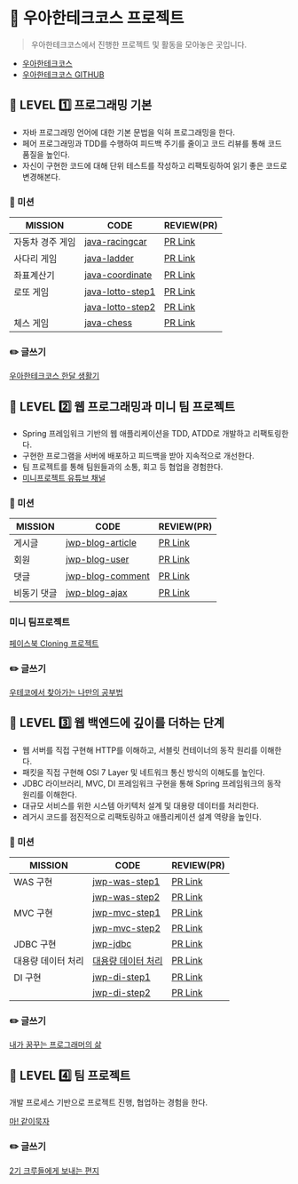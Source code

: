 # :dizzy: 우아한테크코스 프로젝트
> 우아한테크코스에서 진행한 프로젝트 및 활동을 모아놓은 곳입니다.

- [우아한테크코스](https://woowacourse.github.io/)
- [우아한테크코스 GITHUB](https://github.com/woowacourse)


## :telescope: LEVEL :one: 프로그래밍 기본
- 자바 프로그래밍 언어에 대한 기본 문법을 익혀 프로그래밍을 한다.
- 페어 프로그래밍과 TDD를 수행하여 피드백 주기를 줄이고 코드 리뷰를 통해 코드 품질을 높인다.
- 자신이 구현한 코드에 대해 단위 테스트를 작성하고 리팩토링하여 읽기 좋은 코드로 변경해본다.

### :rocket: 미션

| MISSION | CODE | REVIEW(PR) |
|------------------|----------------------------------------------------------------------------|-------------------------------------------------------------------------------|
| 자동차 경주 게임 | [java-racingcar](https://github.com/CODEMCD/java-racingcar-1/tree/CODEMCD) | [PR Link](https://github.com/woowacourse/java-racingcar/pull/51) |
| 사다리 게임 | [java-ladder](https://github.com/CODEMCD/java-ladder/tree/CODEMCD) | [PR Link](https://github.com/woowacourse/java-ladder/pull/14) |
| 좌표계산기 | [java-coordinate](https://github.com/CODEMCD/java-coordinate/tree/CODEMCD) | [PR Link](https://github.com/woowacourse/java-coordinate/pull/10) |
| 로또 게임 | [java-lotto-step1](https://github.com/CODEMCD/java-lotto-1/tree/CODEMCD) | [PR Link](https://github.com/woowacourse/java-lotto/pull/10) |
|  | [java-lotto-step2](https://github.com/CODEMCD/java-lotto-1/tree/CODEMCD) | [PR Link](https://github.com/woowacourse/java-lotto/pull/49) |
| 체스 게임 | [java-chess](https://github.com/CODEMCD/java-chess/tree/CODEMCD) | [PR Link](https://github.com/woowacourse/java-chess/pull/25) |

### :pencil2: 글쓰기
[우아한테크코스 한달 생활기](https://github.com/CODEMCD/woowa-writing-1/blob/CODEMCD/%EC%9A%B0%EC%95%84%ED%95%9C%ED%85%8C%ED%81%AC%EC%BD%94%EC%8A%A4%20%ED%95%9C%20%EB%8B%AC%20%EC%83%9D%ED%99%9C%EA%B8%B0.md)


## :telescope: LEVEL :two: 웹 프로그래밍과 미니 팀 프로젝트
- Spring 프레임워크 기반의 웹 애플리케이션을 TDD, ATDD로 개발하고 리팩토링한다.
- 구현한 프로그램을 서버에 배포하고 피드백을 받아 지속적으로 개선한다.
- 팀 프로젝트를 통해 팀원들과의 소통, 회고 등 협업을 경험한다.
- [미니프로젝트 유튜브 채널](https://www.youtube.com/playlist?list=PLgXGHBqgT2TsWUA5puZimG3DDlJTd370Q)

### :rocket: 미션

| MISSION | CODE | REVIEW(PR) |
|-------------|-------------------------------------------------------------------------|-------------------------------------------------------------|
| 게시글 | [jwp-blog-article](https://github.com/CODEMCD/jwp-blog/tree/CODEMCD) | [PR Link](https://github.com/woowacourse/jwp-blog/pull/31) |
| 회원 | [jwp-blog-user](https://github.com/CODEMCD/jwp-blog/tree/CODEMCD) | [PR Link](https://github.com/woowacourse/jwp-blog/pull/55) |
| 댓글 | [jwp-blog-comment](https://github.com/CODEMCD/jwp-blog/tree/mission-03) | [PR Link](https://github.com/woowacourse/jwp-blog/pull/140) |
| 비동기 댓글 | [jwp-blog-ajax](https://github.com/CODEMCD/jwp-blog/tree/mission-04) | [PR Link](https://github.com/woowacourse/jwp-blog/pull/171) |

### 미니 팀프로젝트
[페이스북 Cloning 프로젝트](https://github.com/1-sunshine/miniprojects-2019)

### :pencil2: 글쓰기
[우테코에서 찾아가는 나만의 공부법](https://github.com/CODEMCD/woowa-writing-1/blob/CODEMCD/%EC%9A%B0%ED%85%8C%EC%BD%94%EC%97%90%EC%84%9C%20%EC%B0%BE%EC%95%84%EA%B0%80%EB%8A%94%20%EB%82%98%EB%A7%8C%EC%9D%98%20%EA%B3%B5%EB%B6%80%EB%B2%95.md)


## :telescope: LEVEL :three: 웹 백엔드에 깊이를 더하는 단계
- 웹 서버를 직접 구현해 HTTP를 이해하고, 서블릿 컨테이너의 동작 원리를 이해한다.
- 패킷을 직접 구현해 OSI 7 Layer 및 네트워크 통신 방식의 이해도를 높인다.
- JDBC 라이브러리, MVC, DI 프레임워크 구현을 통해 Spring 프레임워크의 동작 원리를 이해한다.
- 대규모 서비스를 위한 시스템 아키텍처 설계 및 대용량 데이터를 처리한다.
- 레거시 코드를 점진적으로 리팩토링하고 애플리케이션 설계 역량을 높인다.

### :rocket: 미션

| MISSION | CODE | REVIEW(PR) |
|--------------------|----------------------------------------------------------------------|------------------------------------------------------------|
| WAS 구현 | [jwp-was-step1](https://github.com/CODEMCD/jwp-was/tree/step1) | [PR Link](https://github.com/woowacourse/jwp-was/pull/10) |
|  | [jwp-was-step2](https://github.com/CODEMCD/jwp-was/tree/step2) | [PR Link](https://github.com/woowacourse/jwp-was/pull/68) |
| MVC 구현 | [jwp-mvc-step1](https://github.com/CODEMCD/jwp-mvc/tree/step1) | [PR Link](https://github.com/woowacourse/jwp-mvc/pull/34) |
|  | [jwp-mvc-step2](https://github.com/CODEMCD/jwp-mvc/tree/step2) | [PR Link](https://github.com/woowacourse/jwp-mvc/pull/72) |
| JDBC 구현 | [jwp-jdbc](https://github.com/CODEMCD/jwp-jdbc/tree/step1) | [PR Link](https://github.com/woowacourse/jwp-jdbc/pull/32) |
| 대용량 데이터 처리 | [대용량 데이터 처리](https://github.com/CODEMCD/jwp-jdbc/tree/step2) | [PR Link](https://github.com/woowacourse/jwp-jdbc/pull/64) |
| DI 구현 | [jwp-di-step1](https://github.com/woowacourse/jwp-di/tree/CODEMCD) | [PR Link](https://github.com/woowacourse/jwp-di/pull/21) |
|  | [jwp-di-step2](https://github.com/CODEMCD/jwp-di/tree/step-2-merged) | [PR Link](https://github.com/woowacourse/jwp-di/pull/63) |

### :pencil2: 글쓰기
[내가 꿈꾸는 프로그래머의 삶](https://github.com/CODEMCD/woowa-writing-1/blob/CODEMCD/%EB%82%B4%EA%B0%80%20%EA%BF%88%EA%BE%B8%EB%8A%94%20%ED%94%84%EB%A1%9C%EA%B7%B8%EB%9E%98%EB%A8%B8%EB%A1%9C%EC%84%9C%EC%9D%98%20%EC%82%B6.md)


## :telescope: LEVEL :four: 팀 프로젝트
개발 프로세스 기반으로 프로젝트 진행, 협업하는 경험을 한다.

[마! 같이묵자](https://github.com/eattogether)

### :pencil2: 글쓰기
[2기 크루들에게 보내는 편지](https://github.com/CODEMCD/woowa-writing-1/blob/CODEMCD/2%EA%B8%B0%20%ED%81%AC%EB%A3%A8%EB%93%A4%EC%97%90%EA%B2%8C%20%EB%B3%B4%EB%82%B4%EB%8A%94%20%ED%8E%B8%EC%A7%80.md)
